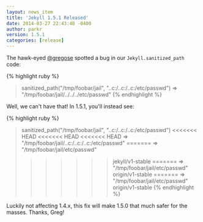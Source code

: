 ```yaml
---
layout: news_item
title: 'Jekyll 1.5.1 Released'
date: 2014-03-27 22:43:48 -0400
author: parkr
version: 1.5.1
categories: [release]
---
```


The hawk-eyed [@gregose](https://github.com/gregose) spotted a bug in our
`Jekyll.sanitized_path` code:

{% highlight ruby %}
> sanitized_path("/tmp/foobar/jail", "..c:/..c:/..c:/etc/passwd")
=> "/tmp/foobar/jail/../../../etc/passwd"
{% endhighlight %}

Well, we can't have that! In 1.5.1, you'll instead see:

{% highlight ruby %}
> sanitized_path("/tmp/foobar/jail", "..c:/..c:/..c:/etc/passwd")
<<<<<<< HEAD
<<<<<<< HEAD
<<<<<<< HEAD
=> "/tmp/foobar/jail/..c:/..c:/..c:/etc/passwd"
=======
=> "/tmp/foobar/jail/etc/passwd"
>>>>>>> jekyll/v1-stable
=======
=> "/tmp/foobar/jail/etc/passwd"
>>>>>>> origin/v1-stable
=======
=> "/tmp/foobar/jail/etc/passwd"
>>>>>>> origin/v1-stable
{% endhighlight %}

Luckily not affecting 1.4.x, this fix will make 1.5.0 that much safer for
the masses. Thanks, Greg!
